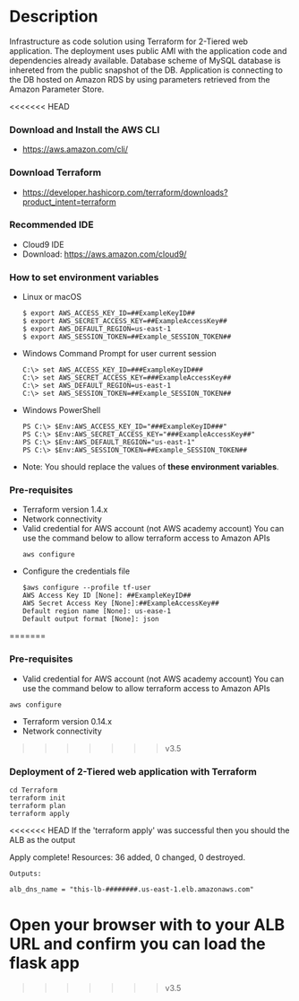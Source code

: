 ###

# Description

Infrastructure as code solution using Terraform for 2-Tiered web application.
The deployment uses public AMI with the application code and dependencies already available.
Database scheme of MySQL database is inhereted from the public snapshot of the DB.
Application is connecting to the DB hosted on Amazon RDS by using parameters retrieved from the Amazon Parameter Store.

<<<<<<< HEAD
### Download and Install the AWS CLI
- https://aws.amazon.com/cli/
### Download Terraform
- https://developer.hashicorp.com/terraform/downloads?product_intent=terraform
### Recommended IDE
- Cloud9 IDE 
- Download: https://aws.amazon.com/cloud9/
### How to set environment variables
- Linux or macOS
    ```
    $ export AWS_ACCESS_KEY_ID=##ExampleKeyID##
    $ export AWS_SECRET_ACCESS_KEY=##ExampleAccessKey##
    $ export AWS_DEFAULT_REGION=us-east-1
    $ export AWS_SESSION_TOKEN=##Example_SESSION_TOKEN##
- Windows Command Prompt for user current session
    ```
    C:\> set AWS_ACCESS_KEY_ID=###ExampleKeyID###
    C:\> set AWS_SECRET_ACCESS_KEY=###ExampleAccessKey##
    C:\> set AWS_DEFAULT_REGION=us-east-1
    C:\> set AWS_SESSION_TOKEN=##Example_SESSION_TOKEN##
- Windows PowerShell
    ```
    PS C:\> $Env:AWS_ACCESS_KEY_ID="###ExampleKeyID###"
    PS C:\> $Env:AWS_SECRET_ACCESS_KEY="###ExampleAccessKey##"
    PS C:\> $Env:AWS_DEFAULT_REGION="us-east-1"
    PS C:\> $Env:AWS_SESSION_TOKEN=##Example_SESSION_TOKEN##   

- Note: You should replace the values of **these environment variables**. 
### Pre-requisites

- Terraform version 1.4.x
- Network connectivity
- Valid credential for AWS account (not AWS academy account)
You can use the command below to allow terraform access to Amazon APIs  
    ```
    aws configure
    ```
- Configure the credentials file
    ```
    $aws configure --profile tf-user
    AWS Access Key ID [None]: ##ExampleKeyID##
    AWS Secret Access Key [None]:##ExampleAccessKey##
    Default region name [None]: us-ease-1
    Default output format [None]: json
=======
### Pre-requisites

- Valid credential for AWS account (not AWS academy account)
You can use the command below to allow terraform access to Amazon APIs  

```
aws configure
```

- Terraform version 0.14.x
- Network connectivity
>>>>>>> v3.5

### Deployment of  2-Tiered web application with Terraform

```
cd Terraform
terraform init
terraform plan
terraform apply 
```
<<<<<<< HEAD
If the 'terraform apply' was successful then you should the ALB as the output

Apply complete! Resources: 36 added, 0 changed, 0 destroyed.
```
Outputs:

alb_dns_name = "this-lb-########.us-east-1.elb.amazonaws.com"

```
Open your browser with to your ALB URL and confirm you can load the flask app 
=======
>>>>>>> v3.5
